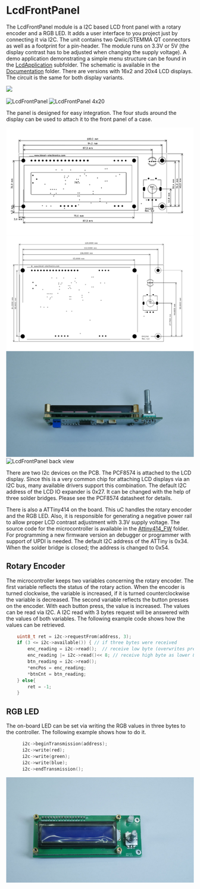 # LcdFrontPanel

The LcdFrontPanel module is a I2C based LCD front panel with a rotary encoder and a RGB LED.
It adds a user interface to you project just by connecting it via I2C. The unit contains two Qwiic/STEMMA QT connectors as well as a footprint for a pin-header. The module runs on 3.3V or 5V (the display contrast has to be adjusted when changing the supply voltage).
A demo application demonstrating a simple menu structure can be found in the [LcdApplication](LcdApplication/) subfolder. The schematic is available in the [Documentation](Documentation/) folder.
There are versions with 16x2 and 20x4 LCD displays. The circuit is the same for both display variants.

[<img src="https://d2ss6ovg47m0r5.cloudfront.net/badges/tindie-smalls.png">](https://www.tindie.com/stores/kieselelectonic/?ref=offsite_badges&utm_source=sellers_KieselElectonic&utm_medium=badges&utm_campaign=badge_small)

![LcdFrontPanel](img/P1010373.JPG)
![LcdFrontPanel 4x20](img/P1010391.JPG)

The panel is designed for easy integration. The four studs around the display can be used to attach it to the front panel of a case.

![PCB outline](img/PCB_outline.png)
![4x20 PCB outline](img/4x20_PCB_outline.png)
![LcdFrontPanel sied view](img/P1010378.JPG)
![LcdFrontPanel back view](img/P1010379.JPG)

There are two I2c devices on the PCB. The PCF8574 is attached to the LCD display. Since this is a very common chip for attaching LCD displays via an I2C bus, many available drivers support this combination.
The default I2C address of the LCD IO expander is 0x27. It can be changed with the help of three solder bridges. Please see the PCF8574 datasheet for details.

There is also a ATTiny414 on the board. This uC handles the rotary encoder and the RGB LED. Also, it is responsible for generating a negative power rail to allow proper LCD contrast adjustment with 3.3V supply voltage.
The source code for the microcontroller is available in the [Attiny414_FW](Attiny414_FW/) folder. For programming a new firmware version an debugger or programmer with support of UPDI is needed.
The default I2C address of the ATTiny is 0x34. When the solder bridge is closed; the address is changed to 0x54.

## Rotary Encoder

The microcontroller keeps two variables concerning the rotary encoder.
The first variable reflects the status of the rotary action. When the encoder is turned clockwise, the variable is increased, if it is turned counterclockwise the variable is decreased.
The second variable reflects the button presses on the encoder. With each button press, the value is increased.
The values can be read via I2C. A I2C read with 3 bytes request will be answered with the values of both variables. The following example code shows how the values can be retrieved.

```c++
    uint8_t ret = i2c->requestFrom(address, 3);
    if (3 <= i2c->available()) { // if three bytes were received
        enc_reading = i2c->read();  // receive low byte (overwrites previous reading)
        enc_reading |= i2c->read()<< 8; // receive high byte as lower 8 bits
        btn_reading = i2c->read();
        *encPos = enc_reading;
        *btnCnt = btn_reading;
    } else{
        ret = -1;
    }
```

## RGB LED

The on-board LED can be set via writing the RGB values in three bytes to the controller. The following example shows how to do it.

```c++
      i2c->beginTransmission(address);
      i2c->write(red);
      i2c->write(green);
      i2c->write(blue);
      i2c->endTransmission();
```

![LcdFrontPanel](img/P1010381.JPG)

